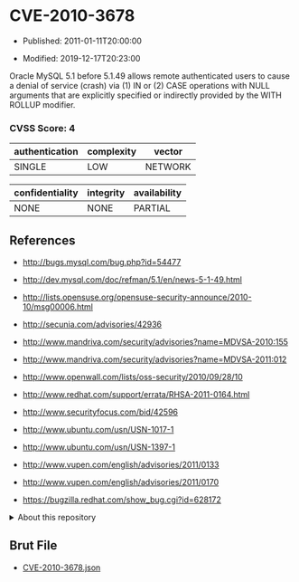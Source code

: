 # CVE-2010-3678

- Published: 2011-01-11T20:00:00

- Modified: 2019-12-17T20:23:00

Oracle MySQL 5.1 before 5.1.49 allows remote authenticated users to cause a denial of service (crash) via (1) IN or (2) CASE operations with NULL arguments that are explicitly specified or indirectly provided by the WITH ROLLUP modifier.

### CVSS Score: **4**

| authentication | complexity | vector |
| --- | --- | --- |
| SINGLE | LOW | NETWORK |

| confidentiality | integrity | availability |
| --- | --- | --- |
| NONE | NONE | PARTIAL |

## References

* http://bugs.mysql.com/bug.php?id=54477

* http://dev.mysql.com/doc/refman/5.1/en/news-5-1-49.html

* http://lists.opensuse.org/opensuse-security-announce/2010-10/msg00006.html

* http://secunia.com/advisories/42936

* http://www.mandriva.com/security/advisories?name=MDVSA-2010:155

* http://www.mandriva.com/security/advisories?name=MDVSA-2011:012

* http://www.openwall.com/lists/oss-security/2010/09/28/10

* http://www.redhat.com/support/errata/RHSA-2011-0164.html

* http://www.securityfocus.com/bid/42596

* http://www.ubuntu.com/usn/USN-1017-1

* http://www.ubuntu.com/usn/USN-1397-1

* http://www.vupen.com/english/advisories/2011/0133

* http://www.vupen.com/english/advisories/2011/0170

* https://bugzilla.redhat.com/show_bug.cgi?id=628172

<details>
<summary>About this repository</summary> 

  This repository is part of the project [Live Hack CVE](https://github.com/Live-Hack-CVE). Main website can be found [www.live-hack.org](https://www.live-hack.org) 
  
  Made by [Sn0wAlice](https://github.com/Sn0wAlice) for the people that care about security and need to have a feed of the latest CVEs. Hope you enjoy it, don't forget to star the repo and follow me on [Twitter](https://twitter.com/Sn0wAlice) and [Github](https://github.com/Sn0wAlice). And that is my [personnal website](https://www.alice-snow.me/)

  - [Home Page](https://github.com/Live-Hack-CVE)
  - [Framework](https://github.com/Live-Hack-CVE/cve-framework)
  - [CVE database](https://github.com/Live-Hack-CVE/full_database)
  - [Changelog](https://github.com/Live-Hack-CVE/Changelog)
</details>

## Brut File

* [CVE-2010-3678.json](https://raw.githubusercontent.com/Live-Hack-CVE/full_database/main/cves/2010/CVE-2010-3678.json)

